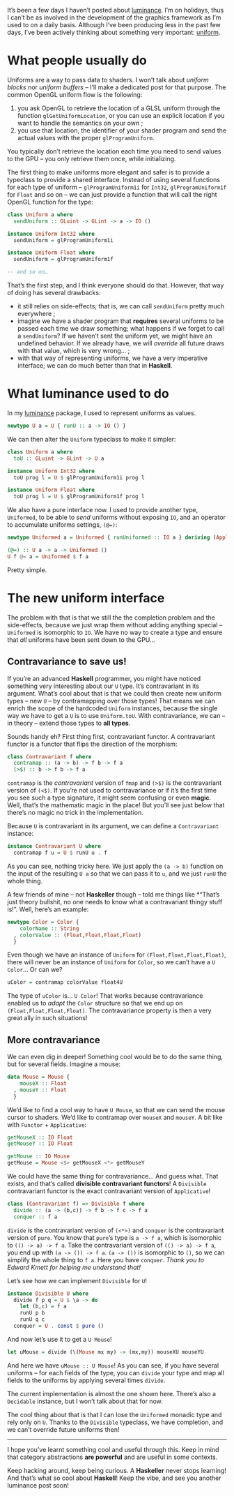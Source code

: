 It’s been a few days I haven’t posted about [luminance](https://github.com/phaazon/luminance). I’m
on holidays, thus I can’t be as involved in the development of the graphics framework as I’m used to
on a daily basis. Although I’ve been producing less in the past few days, I’ve been actively
thinking about something very important: [uniform](https://www.opengl.org/wiki/Uniform_%28GLSL%29).

# What people usually do

Uniforms are a way to pass data to shaders. I won’t talk about *uniform blocks* nor *uniform
buffers* – I’ll make a dedicated post for that purpose. The common OpenGL uniform flow is the
following:

  1. you ask OpenGL to retrieve the location of a GLSL uniform through the function
     `glGetUniformLocation`, or you can use an explicit location if you want to handle the semantics
     on your own ;
  2. you use that location, the identifier of your shader program and send the actual values with
     the proper `glProgramUniform`.

You typically don’t retrieve the location each time you need to send values to the GPU – you only
retrieve them once, while initializing.

The first thing to make uniforms more elegant and safer is to provide a typeclass to provide a
shared interface. Instead of using several functions for each type of uniform – `glProgramUniform1i`
for `Int32`, `glProgramUniform1f` for `Float` and so on – we can just provide a function that will
call the right OpenGL function for the type:

```haskell
class Uniform a where
  sendUniform :: GLuint -> GLint -> a -> IO ()

instance Uniform Int32 where
  sendUniform = glProgramUniform1i

instance Uniform Float where
  sendUniform = glProgramUniform1f

-- and so on…
```

That’s the first step, and I think everyone should do that. However, that way of doing has several
drawbacks:

  - it still relies on side-effects; that is, we can call `sendUniform` pretty much everywhere ;
  - imagine we have a shader program that **requires** several uniforms to be passed each time we
    draw something; what happens if we forget to call a `sendUniform`? If we haven’t sent the
    uniform yet, we might have an undefined behavior. If we already have, we will *override* all
    future draws with that value, which is very wrong… ;
  - with that way of representing uniforms, we have a very imperative interface; we can do much
    better than that in **Haskell**.

# What luminance used to do

In my [luminance](https://github.com/phaazon/luminance) package, I used to represent uniforms as
values.

```haskell
newtype U a = U { runU :: a -> IO () }
```

We can then alter the `Uniform` typeclass to make it simpler:

```haskell
class Uniform a where
  toU :: GLuint -> GLint -> U a

instance Uniform Int32 where
  toU prog l = U $ glProgramUniform1i prog l

instance Uniform Float where
  toU prog l = U $ glProgramUniform1f prog l
```

We also have a pure interface now. I used to provide another type, `Uniformed`, to be able to
*send* uniforms without exposing `IO`, and an operator to accumulate uniforms settings, `(@=)`:

```haskell
newtype Uniformed a = Uniformed { runUniformed :: IO a } deriving (Applicative,Functor,Monad)

(@=) :: U a -> a -> Uniformed ()
U f @= a = Uniformed $ f a
```

Pretty simple.

# The new uniform interface

The problem with that is that we still the the completion problem and the side-effects, because we
just wrap them without adding anything special – `Uniformed` is isomorphic to `IO`. We have no way
to create a type and ensure that *all* uniforms have been sent down to the GPU…

## Contravariance to save us!

If you’re an advanced **Haskell** programmer, you might have noticed something very interesting
about our `U` type. It’s contravariant in its argument. What’s cool about that is that we could then
create new uniform types – new `U` – by contramapping over those types! That means we can enrich
the scope of the hardcoded `Uniform` instances, because the single way we have to get a `U` is
to use `Uniform.toU`. With contravariance, we can – in theory – extend those types to **all types**.

Sounds handy eh? First thing first, contravariant functor. A contravariant functor is a functor that
flips the direction of the morphism:

```haskell
class Contravariant f where
  contramap :: (a -> b) -> f b -> f a
  (>$) :: b -> f b -> f a
```

`contramap` is the *contravariant* version of `fmap` and `(>$)` is the contravariant version of
`(<$)`. If you’re not used to contravariance or if it’s the first time you see such a type
signature, it might seem confusing or even **magic**. Well, that’s the mathematic magic in the
place! But you’ll see just below that there’s no magic no trick in the implementation.

Because `U` is contravariant in its argument, we can define a `Contravariant` instance:

```haskell
instance Contravariant U where
  contramap f u = U $ runU u . f
```

As you can see, nothing tricky here. We just apply the `(a -> b)` function on the input of the
resulting `U a` so that we can pass it to `u`, and we just `runU` the whole thing.

A few friends of mine – not **Haskeller** though – told me things like *“That’s just theory
bullshit, no one needs to know what a contravariant thingy stuff is!”. Well, here’s an example:

```haskell
newtype Color = Color {
    colorName :: String
  , colorValue :: (Float,Float,Float,Float)
  }
```

Even though we have an instance of `Uniform` for `(Float,Float,Float,Float)`, there will never be an
instance of `Uniform` for `Color`, so we can’t have a `U Color`… Or can we?

```haskell
uColor = contramap colorValue float4U
```

The type of `uColor` is… `U Color`! That works because contravariance enabled us to *adapt* the
`Color` structure so that we end up on `(Float,Float,Float,Float)`. The contravariance property is
then a very great ally in such situations!

## More contravariance

We can even dig in deeper! Something cool would be to do the same thing, but for several fields.
Imagine a mouse:

```haskell
data Mouse = Mouse {
    mouseX :: Float
  , mouseY :: Float
  }
```

We’d like to find a cool way to have `U Mouse`, so that we can send the mouse cursor to shaders.
We’d like to contramap over `mouseX` and `mouseY`. A bit like with `Functor` + `Applicative`:

```haskell
getMouseX :: IO Float
getMouseY :: IO Float

getMouse :: IO Mouse
getMouse = Mouse <$> getMouseX <*> getMouseY
```

We could have the same thing for contravariance… And guess what. That exists, and that’s called
**divisible contravariant functors**! A `Divisible` contravariant functor is the exact contravariant
version of `Applicative`!

```haskell
class (Contravariant f) => Divisible f where
  divide :: (a -> (b,c)) -> f b -> f c -> f a
  conquer :: f a
```

`divide` is the contravariant version of `(<*>)` and `conquer` is the contravariant version of
`pure`. You know that `pure`’s type is `a -> f a`, which is isomorphic to `(() -> a) -> f a`. Take
the contravariant version of `(() -> a) -> f a`, you end up with `(a -> ()) -> f a`. `(a -> ())` is
isomorphic to `()`, so we can simplify the whole thing to `f a`. Here you have `conquer`. *Thank you
to Edward Kmett for helping me understand that!*

Let’s see how we can implement `Divisible` for `U`!

```haskell
instance Divisible U where
  divide f p q = U $ \a -> do
    let (b,c) = f a
    runU p b
    runU q c
  conquer = U . const $ pure ()
```

And now let’s use it to get a `U Mouse`!

```haskell
let uMouse = divide (\(Mouse mx my) -> (mx,my)) mouseXU mouseYU
```

And here we have `uMouse :: U Mouse`! As you can see, if you have several uniforms – for each fields
of the type, you can `divide` your type and map all fields to the uniforms by applying several times
`divide`.

The current implementation is almost the one shown here. There’s also a `Decidable` instance, but
I won’t talk about that for now.

The cool thing about that is that I can lose the `Uniformed` monadic type and rely only on `U`.
Thanks to the `Divisible` typeclass, we have completion, and we can’t override future uniforms then!

----------------

I hope you’ve learnt something cool and useful through this. Keep in mind that category abstractions 
**are powerful** and are useful in some contexts.

Keep hacking around, keep being curious. A **Haskeller** never stops learning! And that’s what so
cool about **Haskell**! Keep the vibe, and see you another luminance post soon!
